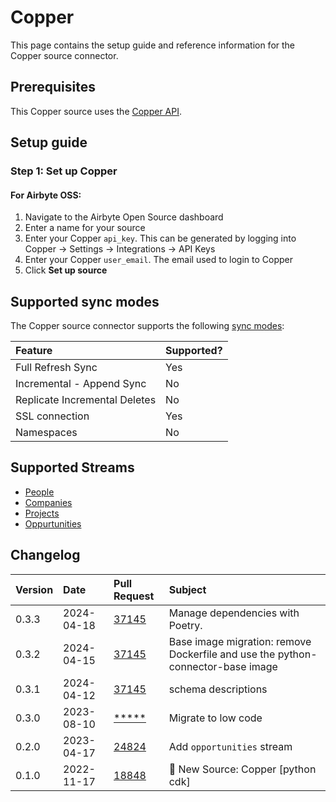 # Copper

This page contains the setup guide and reference information for the Copper source connector.

## Prerequisites

This Copper source uses the [Copper API](https://developer.copper.com/).

## Setup guide

### Step 1: Set up Copper

#### For Airbyte OSS:

1. Navigate to the Airbyte Open Source dashboard
2. Enter a name for your source
3. Enter your Copper `api_key`. This can be generated by logging into Copper -> Settings -> Integrations -> API Keys
4. Enter your Copper `user_email`. The email used to login to Copper
5. Click **Set up source**

## Supported sync modes

The Copper source connector supports the following [sync modes](https://docs.airbyte.com/cloud/core-concepts#connection-sync-modes):

| Feature                       | Supported? |
| :---------------------------- | :--------- |
| Full Refresh Sync             | Yes        |
| Incremental - Append Sync     | No         |
| Replicate Incremental Deletes | No         |
| SSL connection                | Yes        |
| Namespaces                    | No         |

## Supported Streams

- [People](https://developer.copper.com/people/list-people-search.html)
- [Companies](https://developer.copper.com/companies/list-companies-search.html)
- [Projects](https://developer.copper.com/projects/list-projects-search.html)
- [Oppurtunities](https://developer.copper.com/opportunities/list-opportunities-search.html)

## Changelog

| Version | Date       | Pull Request                                              | Subject                             |
| :------ | :--------- | :-------------------------------------------------------- | :---------------------------------- |
| 0.3.3 | 2024-04-18 | [37145](https://github.com/airbytehq/airbyte/pull/37145) | Manage dependencies with Poetry. |
| 0.3.2 | 2024-04-15 | [37145](https://github.com/airbytehq/airbyte/pull/37145) | Base image migration: remove Dockerfile and use the python-connector-base image |
| 0.3.1 | 2024-04-12 | [37145](https://github.com/airbytehq/airbyte/pull/37145) | schema descriptions |
| 0.3.0   | 2023-08-10 | [*****](https://github.com/airbytehq/airbyte/pull/*****)  | Migrate to low code                 |
| 0.2.0   | 2023-04-17 | [24824](https://github.com/airbytehq/airbyte/pull/24824)  | Add `opportunities` stream          |
| 0.1.0   | 2022-11-17 | [18848](https://github.com/airbytehq/airbyte/pull/18848)  | 🎉 New Source: Copper [python cdk]  |
